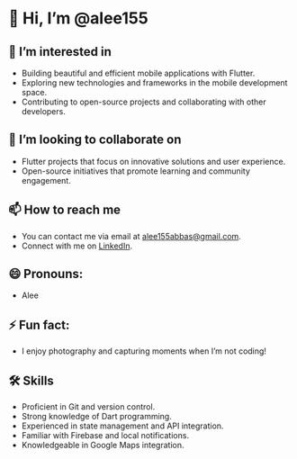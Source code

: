 # 👋 Hi, I’m @alee155

## 👀 I’m interested in 
- Building beautiful and efficient mobile applications with Flutter.
- Exploring new technologies and frameworks in the mobile development space.
- Contributing to open-source projects and collaborating with other developers.

## 💞️ I’m looking to collaborate on 
- Flutter projects that focus on innovative solutions and user experience.
- Open-source initiatives that promote learning and community engagement.

## 📫 How to reach me 
- You can contact me via email at [alee155abbas@gmail.com](mailto:alee155abbas@gmail.com).
- Connect with me on [LinkedIn](https://www.linkedin.com/in/muhammad-ali-tahir-846948294).

## 😄 Pronouns: 
- Alee

## ⚡ Fun fact: 
- I enjoy photography and capturing moments when I’m not coding!

## 🛠️ Skills
- Proficient in Git and version control.
- Strong knowledge of Dart programming.
- Experienced in state management and API integration.
- Familiar with Firebase and local notifications.
- Knowledgeable in Google Maps integration.
